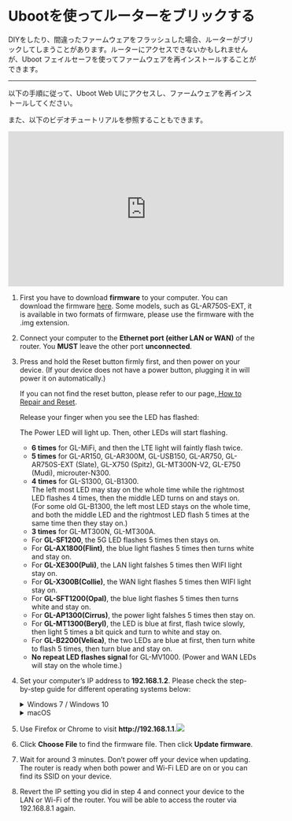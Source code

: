 # Ubootを使ってルーターをブリックする

DIYをしたり、間違ったファームウェアをフラッシュした場合、ルーターがブリックしてしまうことがあります。ルーターにアクセスできないかもしれませんが、Uboot フェイルセーフを使ってファームウェアを再インストールすることができます。

---

以下の手順に従って、Uboot Web UIにアクセスし、ファームウェアを再インストールしてください。

また、以下のビデオチュートリアルを参照することもできます。

<iframe width="560" height="315" src="https://www.youtube.com/embed/EAaaw8nyrnE" title="YouTube video player" frameborder="0" allow="accelerometer; autoplay; clipboard-write; encrypted-media; gyroscope; picture-in-picture" allowfullscreen></iframe>

<ol type="1">
  <li>
    <p>
      First you have to download <b>firmware</b> to your computer. You can download the firmware <a href="https://dl.gl-inet.com/" target="_blank">here</a>. Some models, such as GL-AR750S-EXT, it is available in two formats of firmware, please use the firmware with the .img extension.
    </p> 
  </li>
  <li>
    <p>
      Connect your computer to the <b>Ethernet port (either LAN or WAN)</b> of the router. You <b>MUST</b> leave the other port <b>unconnected</b>.
    </p>
  </li>
  <li>
    <p>
    Press and hold the Reset button firmly first, and then power on your device. (If your device does not have a power button, plugging it in will power it on automatically.)
    </p>
    <p>If you can not find the reset button, please refer to our page,<a href="../../troubleshooting/reset" target="_blank"> How to Repair and Reset</a>.</p>
    <p>
      Release your finger when you see the LED has flashed:
    </p>
    <p>
      The Power LED will light up. Then, other LEDs will start flashing.
    </p>
    <ul>
      <li><b>6 times</b> for GL-MiFi, and then the LTE light will faintly flash twice.</li>
      <li><b>5 times</b> for GL-AR150, GL-AR300M, GL-USB150, GL-AR750, GL-AR750S-EXT (Slate), GL-X750 (Spitz), GL-MT300N-V2, GL-E750 (Mudi), microuter-N300.
      </li>
      <li><b>4 times</b> for GL-S1300, GL-B1300. 
        <div>The left most LED may stay on the whole time while the rightmost LED flashes 4 times, then the middle LED turns on and stays on. </div>
        <div>(For some old GL-B1300, the left most LED stays on the whole time, and both the middle LED and the rightmost LED flash 5 times at the same time then they stay on.)</div>
      </li>
      <li><b>3 times</b> for GL-MT300N, GL-MT300A.</li>
        <li>For <strong>GL-SF1200</strong>, the 5G LED flashes 5 times then stays on.</li>
        <li>For <strong>GL-AX1800(Flint)</strong>, the blue light flashes 5 times then turns white and stay on.</li>
        <li>For <strong>GL-XE300(Puli)</strong>, the LAN light falshes 5 times then WIFI light stay on.</li>
        <li>For <strong>GL-X300B(Collie)</strong>, the WAN light flashes 5 times then WIFI light stay on.</li>
        <li>For <strong>GL-SFT1200(Opal)</strong>, the blue light flashes 5 times then turns white and stay on.</li>
        <li>For <strong>GL-AP1300(Cirrus)</strong>, the power light falshes 5 times then stay on.</li>
        <li>For <strong>GL-MT1300(Beryl)</strong>, the LED is blue at first, flash twice slowly, then light 5 times a bit quick and turn to white and stay on.</li>
        <li>For <strong>GL-B2200(Velica)</strong>, the two LEDs are blue at first, then turn white to flash 5 times, then turn blue and stay on.</li>
        <li><b>No repeat LED flashes signal </b> for GL-MV1000. (Power and WAN LEDs will stay on the whole time.)</li>
    </ul>
  </li>
  <li>
    <p>Set your computer’s IP address to <b>192.168.1.2</b>. Please check the step-by-step guide for different operating systems below:</p>
    <details>
      <summary>Windows 7 / Windows 10</summary>
      <ol type="1">
        <li>Go to Control Panel -> Network and Internet -> Network and Sharing Center -> Change adapter settings.</li>
        <li>Right click Local Area Connection -> Properties.</li>
        <li>Click Internet Protocol Version 4 (TCP/IPv4) -> Properties.</li>
        <li>Set the IP adress to 192.168.1.2 manually.</li>
          <img src="https://static.gl-inet.com/docs/en/2.x/troubleshooting/src/debrick/set_ip.jpg">
      </ol>
    </details>
    <details>
      <summary>macOS</summary>
      <ol type="1">
        <li>Go to System Preferences -> Network.</li>
        <li>Chooose Ethernet -> Advanced -> TCP/IP.</li>
        <li>In Configure IPv4, choose Manually.</li>
        <li>Set the IPv4 Address to 192.168.1.2 manually.</li>
      </ol>
    </details>
	</li>
  <li>
    <p>
    Use Firefox or Chrome to visit <b>http://192.168.1.1</b>.<img src="https://static.gl-inet.com/docs/en/2.x/troubleshooting/src/debrick/ui.jpg">
    </p>
  </li>
  <li>
    <p>
    Click <b>Choose File</b> to find the firmware file. Then click <b>Update firmware</b>. 
    </p>
  </li>
  <li>
    <p>
    Wait for around 3 minutes. Don’t power off your device when updating. The router is ready when both power and  Wi-Fi LED are on or you can find its SSID on your device.
    </p>
  </li>
  <li>
    <p>
    Revert the IP setting you did in step 4 and connect your device to the LAN or Wi-Fi of the router. You will be able to access the router via 192.168.8.1 again.
    </p>
  </li>
</ol>
